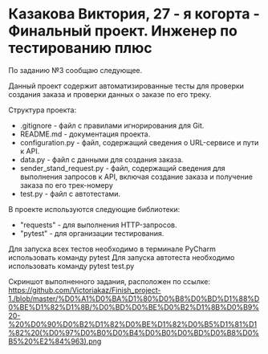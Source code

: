 # Казакова Виктория, 27 - я когорта - Финальный проект. Инженер по тестированию плюс

По заданию №3 сообщаю следующее.

Данный проект содержит автоматизированные тесты для проверки создания заказа и проверки данных о заказе по его треку.

Структура проекта:

- .gitignore - файл с правилами игнорирования для Git.
- README.md - документация проекта.
- configuration.py - файл, содержащий сведения о URL-сервисе и пути к API.
- data.py - файл с данными для создания заказа.
- sender_stand_request.py - файл, содержащий сведения для выполнения запросов к API, включая создание заказа и получение заказа по его трек-номеру
- test.py - файл с автотестами.

В проекте используются следующие библиотеки:
- "requests" - для выполнения HTTP-запросов.
- "pytest" - для организации тестирования.

Для запуска всех тестов необходимо в терминале PyCharm использовать команду pytest
Для запуска автотеста необходимо использовать команду pytest test.py

Скриншот выполненного задания, расположен по ссылке:
https://github.com/Victoriakaz/Finish_project-1./blob/master/%D0%A1%D0%BA%D1%80%D0%B8%D0%BD%D1%88%D0%BE%D1%82%D1%8B/%D0%BD%D0%BE%D0%B2%D1%8B%D0%B9%20-%20%D0%90%D0%B2%D1%82%D0%BE%D1%82%D0%B5%D1%81%D1%82%20(%D0%97%D0%B0%D0%B4%D0%B0%D0%BD%D0%B8%D0%B5%20%E2%84%963).png
